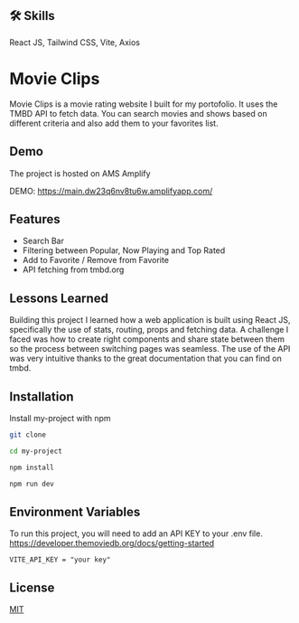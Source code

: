 
## 🛠 Skills
React JS, Tailwind CSS, Vite, Axios


# Movie Clips

Movie Clips is a movie rating website I built for my portofolio. It uses the TMBD API to fetch data. You can search movies and shows based on different criteria and also add them to your favorites list.



## Demo
The project is hosted on AMS Amplify

DEMO: https://main.dw23q6nv8tu6w.amplifyapp.com/
## Features

- Search Bar
- Filtering between Popular, Now Playing and Top Rated
- Add to Favorite / Remove from Favorite
- API fetching from tmbd.org



## Lessons Learned

Building this project I learned how a web application is built using React JS, specifically the use of stats, routing, props and fetching data. A challenge I faced was how to create right components and share state between them so the process between switching pages was seamless. The use of the API was very intuitive thanks to the great documentation that you can find on tmbd.


## Installation

Install my-project with npm
```bash
git clone
```
```bash
cd my-project 
```
```bash
npm install 
```

```bash
npm run dev
```
    
## Environment Variables

To run this project, you will need to add an API KEY to your .env file.
https://developer.themoviedb.org/docs/getting-started


`VITE_API_KEY = "your key"`


## License

[MIT](https://choosealicense.com/licenses/mit/)

